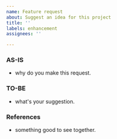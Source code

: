 ```yaml
---
name: Feature request
about: Suggest an idea for this project
title: ''
labels: enhancement
assignees: ''

---
```


### AS-IS
- why do you make this request.

### TO-BE
- what's your suggestion.

### References
- something good to see together.
